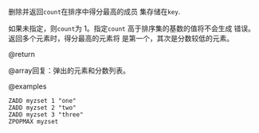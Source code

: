 删除并返回`count`在排序中得分最高的成员
集存储在`key`.

如果未指定，则`count`为 1。指定`count`
高于排序集的基数的值将不会生成
错误。返回多个元素时，得分最高的元素将
是第一个，其次是分数较低的元素。

@return

@array回复：弹出的元素和分数列表。

@examples

```cli
ZADD myzset 1 "one"
ZADD myzset 2 "two"
ZADD myzset 3 "three"
ZPOPMAX myzset
```
